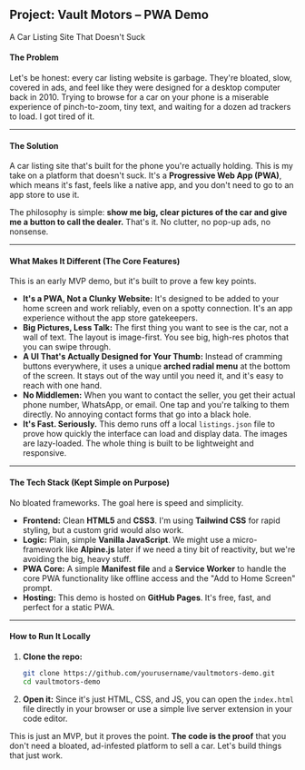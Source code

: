 ## **Project: Vault Motors – PWA Demo**

A Car Listing Site That Doesn't Suck

#### **The Problem**

Let's be honest: every car listing website is garbage. They're bloated, slow, covered in ads, and feel like they were designed for a desktop computer back in 2010. Trying to browse for a car on your phone is a miserable experience of pinch-to-zoom, tiny text, and waiting for a dozen ad trackers to load. I got tired of it.

-----

#### **The Solution**

A car listing site that's built for the phone you're actually holding. This is my take on a platform that doesn't suck. It's a **Progressive Web App (PWA)**, which means it's fast, feels like a native app, and you don't need to go to an app store to use it.

The philosophy is simple: **show me big, clear pictures of the car and give me a button to call the dealer.** That's it. No clutter, no pop-up ads, no nonsense.

-----

#### **What Makes It Different (The Core Features)**

This is an early MVP demo, but it's built to prove a few key points.

  * **It's a PWA, Not a Clunky Website:** It's designed to be added to your home screen and work reliably, even on a spotty connection. It's an app experience without the app store gatekeepers.
  * **Big Pictures, Less Talk:** The first thing you want to see is the car, not a wall of text. The layout is image-first. You see big, high-res photos that you can swipe through.
  * **A UI That's Actually Designed for Your Thumb:** Instead of cramming buttons everywhere, it uses a unique **arched radial menu** at the bottom of the screen. It stays out of the way until you need it, and it's easy to reach with one hand.
  * **No Middlemen:** When you want to contact the seller, you get their actual phone number, WhatsApp, or email. One tap and you're talking to them directly. No annoying contact forms that go into a black hole.
  * **It's Fast. Seriously.** This demo runs off a local `listings.json` file to prove how quickly the interface can load and display data. The images are lazy-loaded. The whole thing is built to be lightweight and responsive.

-----

#### **The Tech Stack (Kept Simple on Purpose)**

No bloated frameworks. The goal here is speed and simplicity.

  * **Frontend:** Clean **HTML5** and **CSS3**. I'm using **Tailwind CSS** for rapid styling, but a custom grid would also work.
  * **Logic:** Plain, simple **Vanilla JavaScript**. We might use a micro-framework like **Alpine.js** later if we need a tiny bit of reactivity, but we're avoiding the big, heavy stuff.
  * **PWA Core:** A simple **Manifest file** and a **Service Worker** to handle the core PWA functionality like offline access and the "Add to Home Screen" prompt.
  * **Hosting:** This demo is hosted on **GitHub Pages**. It's free, fast, and perfect for a static PWA.

-----

#### **How to Run It Locally**

1.  **Clone the repo:**
    ```bash
    git clone https://github.com/yourusername/vaultmotors-demo.git
    cd vaultmotors-demo
    ```
2.  **Open it:** Since it's just HTML, CSS, and JS, you can open the `index.html` file directly in your browser or use a simple live server extension in your code editor.

This is just an MVP, but it proves the point. **The code is the proof** that you don't need a bloated, ad-infested platform to sell a car. Let's build things that just work.
